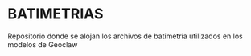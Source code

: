 # BATIMETRIAS
Repositorio donde se alojan los archivos de batimetría utilizados en los modelos de Geoclaw
